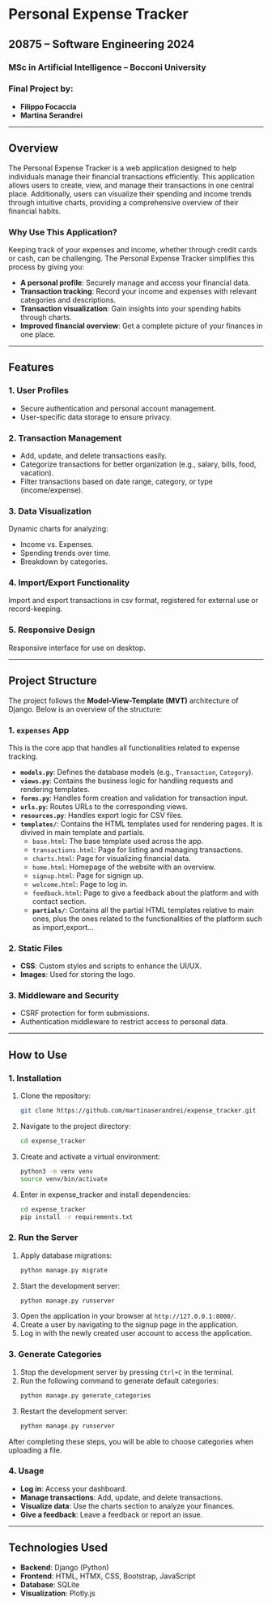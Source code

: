 # Personal Expense Tracker
## 20875 – Software Engineering 2024
### MSc in Artificial Intelligence – Bocconi University
### Final Project by:
- **Filippo Focaccia**
- **Martina Serandrei**
---
## Overview

The Personal Expense Tracker is a web application designed to help individuals manage their financial transactions efficiently. This application allows users to create, view, and manage their transactions in one central place. Additionally, users can visualize their spending and income trends through intuitive charts, providing a comprehensive overview of their financial habits.

### Why Use This Application?

Keeping track of your expenses and income, whether through credit cards or cash, can be challenging. The Personal Expense Tracker simplifies this process by giving you:

- **A personal profile**: Securely manage and access your financial data.
- **Transaction tracking**: Record your income and expenses with relevant categories and descriptions.
- **Transaction visualization**: Gain insights into your spending habits through charts.
- **Improved financial overview**: Get a complete picture of your finances in one place.

---

## Features

### 1. User Profiles
- Secure authentication and personal account management.
- User-specific data storage to ensure privacy.

### 2. Transaction Management
- Add, update, and delete transactions easily.
- Categorize transactions for better organization (e.g., salary, bills, food, vacation).
- Filter transactions based on date range, category, or type (income/expense).

### 3. Data Visualization
Dynamic charts for analyzing:
  - Income vs. Expenses.
  - Spending trends over time.
  - Breakdown by categories.

### 4. Import/Export Functionality
Import and export transactions in csv format, registered for external use or record-keeping.

### 5. Responsive Design
Responsive interface for use on desktop.

---

## Project Structure

The project follows the **Model-View-Template (MVT)** architecture of Django. Below is an overview of the structure:

### 1. **`expenses` App**
This is the core app that handles all functionalities related to expense tracking.

- **`models.py`**: Defines the database models (e.g., `Transaction`, `Category`).
- **`views.py`**: Contains the business logic for handling requests and rendering templates.
- **`forms.py`**: Handles form creation and validation for transaction input.
- **`urls.py`**: Routes URLs to the corresponding views.
- **`resources.py`**: Handles export logic for CSV files.
- **`templates/`**: Contains the HTML templates used for rendering pages. It is divived in main template and partials.
  - `base.html`: The base template used across the app.
  - `transactions.html`: Page for listing and managing transactions.
  - `charts.html`: Page for visualizing financial data.
  - `home.html`: Homepage of the website with an overview.
  - `signup.html`: Page for signign up.
  - `welcome.html`: Page to log in.
  - `feedback.html`: Page to give a feedback about the platform and with contact section.
  -  **`partials/`**: Contains all the partial HTML templates relative to main ones, plus the ones related to the functionalities of the platform such as import,export...

### 2. **Static Files**
- **CSS**: Custom styles and scripts to enhance the UI/UX.
- **Images**: Used for storing the logo.

### 3. **Middleware and Security**
- CSRF protection for form submissions.
- Authentication middleware to restrict access to personal data.

---

## How to Use

### 1. Installation
1. Clone the repository:
   ```bash
   git clone https://github.com/martinaserandrei/expense_tracker.git
   ```
2. Navigate to the project directory:
   ```bash
   cd expense_tracker
   ```
3. Create and activate a virtual environment:
   ```bash
   python3 -m venv venv
   source venv/bin/activate
   ```
4. Enter in expense_tracker and install dependencies:
   ```bash
   cd expense_tracker
   pip install -r requirements.txt
   ```

### 2. Run the Server
1. Apply database migrations:
   ```bash
   python manage.py migrate
   ```
2. Start the development server:
   ```bash
   python manage.py runserver
   ```
3. Open the application in your browser at `http://127.0.0.1:8000/`.
4. Create a user by navigating to the signup page in the application.
5. Log in with the newly created user account to access the application.

### 3. Generate Categories
1. Stop the development server by pressing `Ctrl+C` in the terminal.
2. Run the following command to generate default categories:
   ```bash
   python manage.py generate_categories
   ```
3. Restart the development server:
   ```bash
   python manage.py runserver
   ```

After completing these steps, you will be able to choose categories when uploading a file.


### 4. Usage
- **Log in**: Access your dashboard.
- **Manage transactions**: Add, update, and delete transactions.
- **Visualize data**: Use the charts section to analyze your finances.
- **Give a feedback**: Leave a feedback or report an issue.

---

## Technologies Used

- **Backend**: Django (Python)
- **Frontend**: HTML, HTMX, CSS, Bootstrap, JavaScript
- **Database**: SQLite
- **Visualization**: Plotly.js



